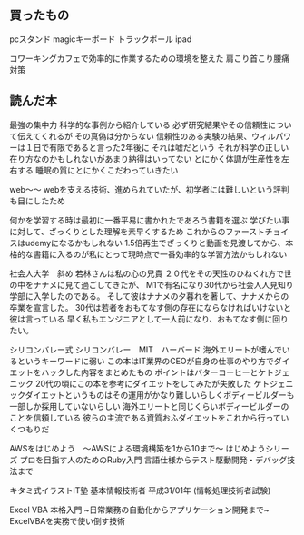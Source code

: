 ## 買ったもの

pcスタンド
magicキーボード
トラックボール
ipad

コワーキングカフェで効率的に作業するための環境を整えた
肩こり首こり腰痛対策


## 読んだ本

最強の集中力
科学的な事例から紹介している
必ず研究結果やその信頼性について伝えてくれるが
その真偽は分からない
信頼性のある実験の結果、ウィルパワーは１日で有限であると言った2年後に
それは嘘だという
それが科学の正しい在り方なのかもしれないがあまり納得はいってない
とにかく体調が生産性を左右する
睡眠の質にとにかくこだわっていきたい

web〜〜
webを支える技術、進められていたが、初学者には難しいという評判も目にしたため

何かを学習する時は最初に一番平易に書かれたであろう書籍を選ぶ
学びたい事に対して、ざっくりとした理解を素早くするため
これからのファーストチョイスはudemyになるかもしれない
1.5倍再生でざっくりと動画を見渡してから、本格的な書籍に入るのが私にとって現時点で一番効率的な学習方法かもしれない

社会人大学　斜め
若林さんは私の心の兄貴
２０代をその天性のひねくれ方で世の中をナナメに見て過ごしてきたが、
M1で有名になり30代から社会人人見知り学部に入学したのである。
そして彼はナナメの夕暮れを著して、ナナメからの卒業を宣言した。
30代は若者をおもてなす側の存在にならなければいけないと彼は言っている
早く私もエンジニアとして一人前になり、おもてなす側に回りたい。

シリコンバレー式
シリコンバレー　MIT　ハーバード
海外エリートが嗜んでいるというキーワードに弱い
この本はIT業界のCEOが自身の仕事のやり方でダイエットをハックした内容をまとめたもの
ポイントはバターコーヒーとケトジェニック
20代の頃にこの本を参考にダイエットをしてみたが失敗した
ケトジェニックダイエットというものはその運用がかなり難しいらしくボディービルダーも一部しか採用していないらしい
海外エリートと同じくらいボディービルダーのことを信頼している
彼らの主流である資質おふダイエットをこれから行っていくつもりだ

AWSをはじめよう　～AWSによる環境構築を1から10まで～ はじめようシリーズ
プロを目指す人のためのRuby入門 言語仕様からテスト駆動開発・デバッグ技法まで 

キタミ式イラストIT塾 基本情報技術者 平成31/01年 (情報処理技術者試験)

Excel VBA 本格入門 ~日常業務の自動化からアプリケーション開発まで~
ExcelVBAを実務で使い倒す技術